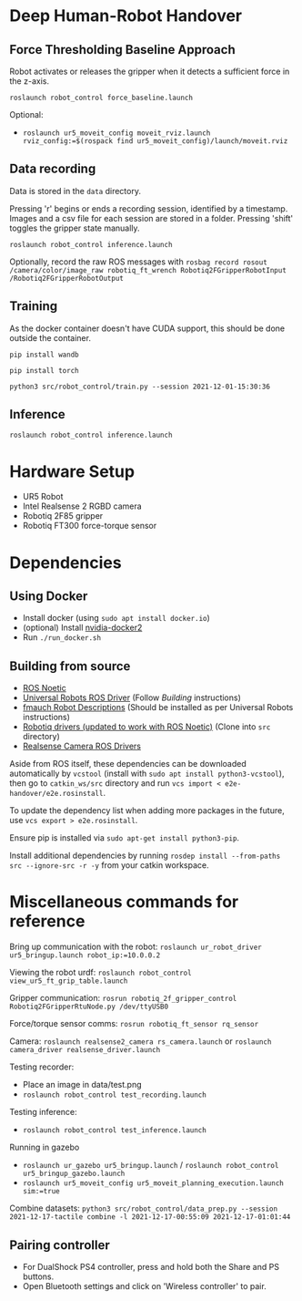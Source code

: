 # Deep Human-Robot Handover
## Force Thresholding Baseline Approach
Robot activates or releases the gripper when it detects a sufficient force in the z-axis.

`roslaunch robot_control force_baseline.launch`

Optional:
- `roslaunch ur5_moveit_config moveit_rviz.launch rviz_config:=$(rospack find ur5_moveit_config)/launch/moveit.rviz`

## Data recording
Data is stored in the `data` directory.

Pressing 'r' begins or ends a recording session, identified by a timestamp. Images and a csv file for each session are stored in a folder. Pressing 'shift' toggles the gripper state manually.

`roslaunch robot_control inference.launch`

Optionally, record the raw ROS messages with `rosbag record rosout /camera/color/image_raw robotiq_ft_wrench Robotiq2FGripperRobotInput /Robotiq2FGripperRobotOutput`

## Training
As the docker container doesn't have CUDA support, this should be done outside the container.

`pip install wandb`

`pip install torch`

`python3 src/robot_control/train.py --session 2021-12-01-15:30:36`

## Inference

`roslaunch robot_control inference.launch`

# Hardware Setup
- UR5 Robot
- Intel Realsense 2 RGBD camera
- Robotiq 2F85 gripper
- Robotiq FT300 force-torque sensor

# Dependencies
## Using Docker

- Install docker (using `sudo apt install docker.io`)
- (optional) Install [nvidia-docker2](https://docs.nvidia.com/datacenter/cloud-native/container-toolkit/install-guide.html#setting-up-nvidia-container-toolkit)
- Run `./run_docker.sh`

## Building from source
- [ROS Noetic](http://wiki.ros.org/noetic/Installation)
- [Universal Robots ROS Driver](https://github.com/UniversalRobots/Universal_Robots_ROS_Driver) (Follow *Building* instructions)
- [fmauch Robot Descriptions](https://github.com/fmauch/universal_robot) (Should be installed as per Universal Robots instructions)
- [Robotiq drivers (updated to work with ROS Noetic)](https://github.com/jr-robotics/robotiq.git) (Clone into `src` directory)
- [Realsense Camera ROS Drivers](https://github.com/IntelRealSense/realsense-ros)

Aside from ROS itself, these dependencies can be downloaded automatically by `vcstool` (install with `sudo apt install python3-vcstool`), then go to `catkin_ws/src` directory and run `vcs import < e2e-handover/e2e.rosinstall`.

To update the dependency list when adding more packages in the future, use `vcs export > e2e.rosinstall`.

Ensure pip is installed via `sudo apt-get install python3-pip`.

Install additional dependencies by running `rosdep install --from-paths src --ignore-src -r -y` from your catkin workspace.

# Miscellaneous commands for reference
Bring up communication with the robot:
`roslaunch ur_robot_driver ur5_bringup.launch robot_ip:=10.0.0.2`

Viewing the robot urdf:
`roslaunch robot_control view_ur5_ft_grip_table.launch`

Gripper communication:
`rosrun robotiq_2f_gripper_control Robotiq2FGripperRtuNode.py /dev/ttyUSB0`

Force/torque sensor comms:
`rosrun robotiq_ft_sensor rq_sensor`

Camera:
`roslaunch realsense2_camera rs_camera.launch`
or `roslaunch camera_driver realsense_driver.launch`

Testing recorder:
- Place an image in data/test.png
- `roslaunch robot_control test_recording.launch`

Testing inference:
- `roslaunch robot_control test_inference.launch`

Running in gazebo
- `roslaunch ur_gazebo ur5_bringup.launch` / `roslaunch robot_control ur5_bringup_gazebo.launch`
- `roslaunch ur5_moveit_config ur5_moveit_planning_execution.launch sim:=true`

Combine datasets:
`python3 src/robot_control/data_prep.py --session 2021-12-17-tactile combine -l 2021-12-17-00:55:09 2021-12-17-01:01:44`

## Pairing controller
- For DualShock PS4 controller, press and hold both the Share and PS buttons.
- Open Bluetooth settings and click on 'Wireless controller' to pair.
